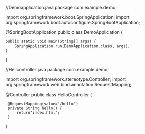 //Demoapplication.java
package com.example.demo;

import org.springframework.boot.SpringApplication;
import org.springframework.boot.autoconfigure.SpringBootApplication;

@SpringBootApplication
public class DemoApplication {

	public static void main(String[] args) {
		SpringApplication.run(DemoApplication.class, args);
	}

}

//Hellcontroller.java
package com.example.demo;

import org.springframework.stereotype.Controller;
import org.springframework.web.bind.annotation.RequestMapping;

@Controller
public class HelloController {
	
	
	 @RequestMapping(value="/hello")
	 private String hello() {
		 return"index.html";
	 }

}
